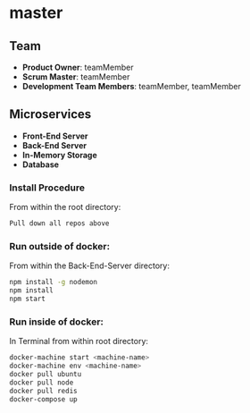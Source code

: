 # master

## Team

  - __Product Owner__: teamMember
  - __Scrum Master__: teamMember
  - __Development Team Members__: teamMember, teamMember

## Microservices

  - __Front-End Server__
  - __Back-End Server__
  - __In-Memory Storage__
  - __Database__

### Install Procedure

From within the root directory:

```sh
Pull down all repos above
```

### Run outside of docker:

From within the Back-End-Server directory:

```sh
npm install -g nodemon
npm install
npm start
```

### Run inside of docker:

In Terminal from within root directory:
  ```sh
  docker-machine start <machine-name>
  docker-machine env <machine-name>
  docker pull ubuntu
  docker pull node
  docker pull redis
  docker-compose up
  ```
